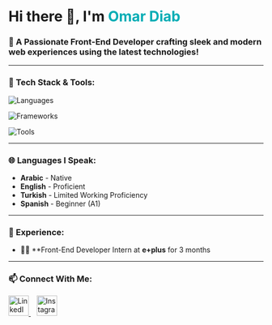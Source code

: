 <h1 align="start">Hi there 👋, I'm <span style="color:#00ADB5;">Omar Diab</span></h1>
<h3 align="start">🚀 A Passionate Front-End Developer crafting sleek and modern web experiences using the latest technologies!</h3>

---

### 🧰 Tech Stack & Tools:
<p align="start">
  <!-- Languages -->
  <img src="https://skillicons.dev/icons?i=html,css,js,ts,cpp,python" alt="Languages" /><br>
  
  <!-- Frameworks -->
  <img src="https://skillicons.dev/icons?i=react,nextjs,redux,jest,pug,sass,bootstrap,tailwind" alt="Frameworks" /><br>
  
  <!-- Dev Tools -->
  <img src="https://skillicons.dev/icons?i=git,github,vercel,postman,gulp,prisma,postgresql,linux" alt="Tools" />
</p>

---

### 🌐 Languages I Speak:
- **Arabic** - Native  
- **English** - Proficient  
- **Turkish** - Limited Working Proficiency  
- **Spanish** - Beginner (A1)

---

### 💼 Experience:
- 🧑‍💻 **Front-End Developer Intern at **e+plus** for 3 months
---

### 📫 Connect With Me:
<p align="start">
  <a href="https://www.linkedin.com/in/omar-diab-756b0b306/" target="_blank">
    <img src="https://skillicons.dev/icons?i=linkedin" height="40" alt="LinkedIn" />
  </a>
  &nbsp;&nbsp;
  <a href="https://www.instagram.com/omardiab.10" target="_blank">
    <img src="https://skillicons.dev/icons?i=instagram" height="40" alt="Instagram" />
  </a>
</p>

